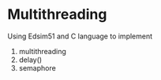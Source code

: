 # Multithreading
Using Edsim51 and C language to implement
1. multithreading
2. delay()
3. semaphore